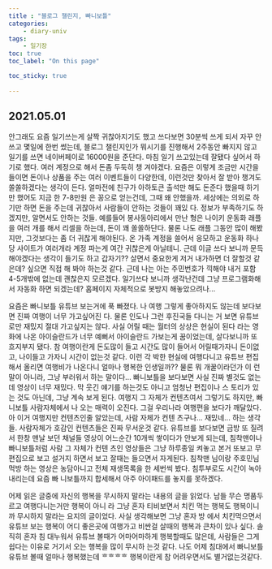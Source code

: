```yaml
---
title : "블로그 챌린지, 빠니보틀"
categories:
    - diary-univ
tags:
    - 일기장
toc: true
toc_label: "On this page"

toc_sticky: true
    
---
```

## 2021.05.01
안그래도 요즘 일기쓰는게 살짝 귀찮아지기도 했고 쓰다보면 30분씩 쓰게 되서
자꾸 안쓰고 몇일에 한번 썼는데, 블로그 챌린지인가 뭐시기를 진행해서 2주동안 빠지지 않고 일기를 쓰면
네이버페이로 16000원을 준단다. 마침 일기 쓰고있는데 잘됐다 싶어서 하기로 했다. 여러 계정으로 해서 돈좀 두둑히 챙 겨야겠다. 요즘은 이렇게 조금만 시간을 들이면 돈이나 상품을 주는 여러 이벤트들이 다양한데, 이런것만 찾아서 잘 받아 챙겨도 쏠쏠하겠다는 생각이 든다. 얼마전에 친구가 아하토큰 출석만 해도 돈준다 했을때 하기만 했어도 지금 한 7-8만원 은 꽁으로 얻는건데, 그때 왜 안했을까. 세상에는 의외로 하기만 하면 돈을 주는데 귀찮아서 사람들이 안하는 것들이 꽤있 다. 정보가 부족하기도 하겠지만, 알면서도 안하는 것들. 예를들어 봉사동아리에서 만난 형은 나이키 운동화 래플을 여러 개를 해서 리셀을 하는데, 돈이 꽤 쏠쏠하단다. 물론 나도 래플 그동안 많이 해봤지만, 그것보다는 좀 더 귀찮게 해야된다. 온 가족 계정을 쓸어서 응모하고 운동화 하나당 사이트가 여러개라 계정 파는게 여간 귀찮은게 아닐테니. 근데 이글 쓰다 보니까 문득 해야겠다는 생각이 들기도 하고 갑자기?? 살면서 중요한게 저거 내가하면 더 잘할것 같은데? 싶으면 직접 해 봐야 하는것 같다. 근데 나는 아는 주민번호가 끽해야 내거 포함 4-5개밖에 없는데 괜찮은지 모르겠다. 일기쓰다 보니까 생각난건데 그냥 프로그램화해서 자동화 하면 되겠는데? 홈페이지 자체적으로 봇방지 해놓았으려나...

요즘은 빠니보틀 유튜브 보는거에 푹 빠졌다. 나 여행 그렇게 좋아하지도 않는데 보다보면 진짜 여행이 너무 가고싶어진 다. 물론 인도나 그런 후진국들 다니는 거 보면 유튜브로만 재밌지 절대 가고싶지는 않다. 사실 어릴 때는 월터의 상상은 현실이 된다 라는 영화에 나온 아이슬란드가 너무 예뻐서 아이슬란드 가보는게 꿈이었는데, 살다보니까 또 흐지부지 됐다. 참 여행이란게 돈도많이 들고 시간도 많이 들어서 어릴때가자니 돈이없고, 나이들고 가자니 시간이 없는것 같다. 이런 각 박한 현실에 여행다니고 유튜브 편집해서 올리면 여행비가 나온다니 얼마나 행복한 인생일까?? 물론 뭐 개꿀이라던가 이 런말이 아니라, 그냥 부러워서 하는 말이다...
빠니보틀을 보다보면 사실 진짜 별것도 없는데 영상이 너무 재밌다. 막 웃긴 얘기를 하는것도 아니고 엄청난 편집이나 스 토리가 있는 것도 아닌데, 그냥 계속 보게 된다. 여행지 그 자체가 컨텐츠여서 그렇기도 하지만, 빠니보틀 사람자체에서 나 오는 매력이 오진다. 그걸 우리나라 여행편을 보다가 깨달았다. 아 이거 여행지만 컨텐츠인줄 알았는데, 사람 자체가 컨텐 츠구나... 재밌네... 하는 생각들. 사람자체가 호감인 컨텐츠들은 진짜 무서운것 같다. 유튜브를 보다보면 금방 또 질려서 한창 맨날 보던 채널들 영상이 어느순간 10개씩 쌓이다가 안보게 되는데, 침착맨이나 빠니보틀처럼 사람 그 자체가 컨텐 츠인 영상들은 그냥 하루종일 켜놓고 본거 또보고 무편집으로 보고 설거지 하면서 보고 잘때는 들으면서 자게된다. 침착맨 님이랑 주호민님 먹방 하는 영상은 농담아니고 전체 재생목록을 한 세번씩 봤다. 침투부로도 시간이 녹아내리는데 요즘 빠 니보틀까지 합세해서 아주 아이패드를 놓지를 못하겠다.

어제 읽은 글중에 자신의 행복을 무시하지 말라는 내용의 글을 읽었다. 남들 무슨 명품두르고 여행다니는거만 행복이 아니 라 그냥 혼자 티비보면서 치킨 먹는 행복도 행복이니까 무시하지 말라는 요지의 글이었다. 사실 생각해보면 그냥 혼자 방 에서 치킨먹으면서 유튜브 보는 행복이 어디 좋은곳에 여행가고 비싼걸 살때의 행복과 큰차이 있나 싶다. 솔직히 혼자 침 대누워서 유튜브 볼때가 어마어마하게 행복할때도 많은데, 사람들은 그게 쉽다는 이유로 거기서 오는 행복을 많이 무시하 는것 같다. 나도 어제 침대에서 빠니보틀 유튜브 볼때 얼마나 행복했는데 ᄒᄒᄒᄒ
행복이란게 참 어려우면서도 별거없는것같다.
